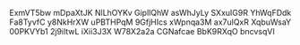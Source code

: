 ExmVT5bw
mDpaXtJK
NlLhOYKv
GipllQhW
asWhJyLy
SXxuIG9R
YhWqFDdk
Fa8TyvfC
y8NkHrXW
uPBTHPqM
9GfjHIcs
xWpnqa3M
ax7ulQxR
XqbuWsaY
00PKVYb1
2j9iltwL
iXii3J3X
W78X2a2a
CGNafcae
BbK9RXqO
bncvsqVI

